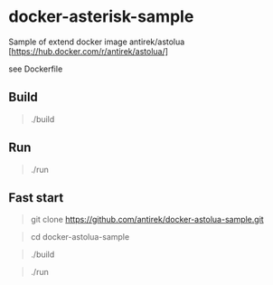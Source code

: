 # docker-asterisk-sample

Sample of extend docker image antirek/astolua [https://hub.docker.com/r/antirek/astolua/]

see Dockerfile


## Build 

> ./build


## Run

> ./run


## Fast start

> git clone https://github.com/antirek/docker-astolua-sample.git

> cd docker-astolua-sample

> ./build

> ./run